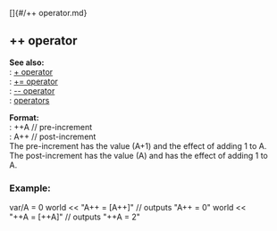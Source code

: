 []{#/++ operator.md}    
## ++ operator    
**See also:**    
:   [+ operator](/operator/+)    
:   [+= operator](/operator/+=)    
:   [\-- operator](/operator/--)    
:   [operators](/operator)    
<!-- -->    
**Format:**    
:   ++A // pre-increment    
:   A++ // post-increment    
The pre-increment has the value (A+1) and the effect of adding 1 to A.    
The post-increment has the value (A) and has the effect of adding 1 to    
A.    
### Example:    
var/A = 0 world \<\< \"A++ = \[A++\]\" // outputs \"A++ = 0\" world \<\<    
\"++A = \[++A\]\" // outputs \"++A = 2\"  